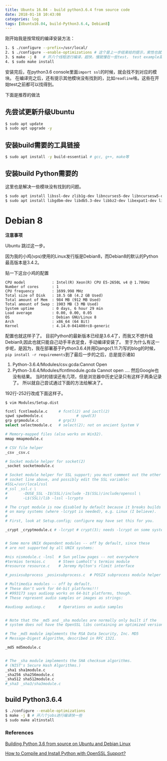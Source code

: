 ```yaml
---
title: Ubuntu 16.04 - build python3.6.4 from source code
date: 2018-01-18 10:43:08
categories: log
tags: [Ubuntu16.04, build-Python3.6.4, Debian8]
---
```


刚开始我是按常规的编译安装方法：
```bash
1. $ ./configure --prefix=/usr/local/
2. $ ./configure --enable-optimizations # 这个是上一步结束给的提示，索性也就运行这条命令，就是开启优化的一个选项
3. $ make -j 8   # 开八个线程进行编译，超快，慢就慢在一些test， test example高达400+项。
4. $ sudo make install
```
安装完后，在python3.6 console里面`import ssl`的时候，就会找不到对应的模块。
在编译完之后，还有提示其他模块没有找到的，比如`readline`啥。这些在开始test之前都可以找得到。


下面是推荐的做法
## 先尝试更新升级Ubuntu
```bash
$ sudo apt update
$ sudo apt upgrade -y
```
## 安装build需要的工具链接
```bash
$ sudo apt install -y build-essential # gcc, g++, make等
```
## 安装build Python需要的
这里也是解决一些模块没有找到的问题。
```bash
$ sudo apt install libssl-dev zlib1g-dev libncurses5-dev libncursesw5-dev libreadline-dev libsqlite3-dev
$ sudo apt install libgdbm-dev libdb5.3-dev libbz2-dev libexpat1-dev liblzma-dev tk-dev
```

# Debian 8
**注意事项**

Ubuntu 跳过这一步。

因为我的小鸡(vps)使用的Linux发行版是Debian8，而Debian8的默认的Python最高版本是3.4.2。

贴一下这台小鸡的配置
```
CPU model            : Intel(R) Xeon(R) CPU E5-2650L v4 @ 1.70GHz
Number of cores      : 1
CPU frequency        : 1699.998 MHz
Total size of Disk   : 18.5 GB (4.2 GB Used)
Total amount of Mem  : 984 MB (912 MB Used)
Total amount of Swap : 1903 MB (3 MB Used)
System uptime        : 0 days, 6 hour 29 min
Load average         : 0.00, 0.00, 0.05
OS                   : Debian GNU/Linux 8
Arch                 : x86_64 (64 Bit)
Kernel               : 4.14.0-041400rc8-generic
```
配置也就这样子了。
目前Python的最新版本已经是3.6.4了，而我又不想升级Debian9,因此也就只能自己动手丰衣足食，手动编译安装了。
至于为什么有这一步呢，是因为，我在部署基于Python3.6.4并用Django(1.11.7)写的blog的时候，
`pip install -r requirements`到了最后一步的之后，总是提示诸如
1. Python-3.6.4/Modules/csv.gcda:Cannot Open
2. Python-3.6.4/Modules/fcntlmodule.gcda Cannot open
....
然后Google也没有结果。
当时的错误还有几项，但是浏览器中历史记录只有这样子两条记录了。
所以就自己尝试通过下面的方法给解决了。


192行-252行改成下面这样子。

```
$ vim Modules/Setup.dist
```

```bash
fcntl fcntlmodule.c     # fcntl(2) and ioctl(2)
spwd spwdmodule.c               # spwd(3)
grp grpmodule.c         # grp(3)
select selectmodule.c   # select(2); not on ancient System V

# Memory-mapped files (also works on Win32).
mmap mmapmodule.c

# CSV file helper
_csv _csv.c

# Socket module helper for socket(2)
_socket socketmodule.c

# Socket module helper for SSL support; you must comment out the other
# socket line above, and possibly edit the SSL variable:
#SSL=/usr/local/ssl
#_ssl _ssl.c \
#       -DUSE_SSL -I$(SSL)/include -I$(SSL)/include/openssl \
#       -L$(SSL)/lib -lssl -lcrypto

# The crypt module is now disabled by default because it breaks builds
# on many systems (where -lcrypt is needed), e.g. Linux (I believe).
#
# First, look at Setup.config; configure may have set this for you.

_crypt _cryptmodule.c # -lcrypt # crypt(3); needs -lcrypt on some systems


# Some more UNIX dependent modules -- off by default, since these
# are not supported by all UNIX systems:

#nis nismodule.c -lnsl  # Sun yellow pages -- not everywhere
#termios termios.c      # Steen Lumholt's termios module
#resource resource.c    # Jeremy Hylton's rlimit interface

#_posixsubprocess _posixsubprocess.c  # POSIX subprocess module helper

# Multimedia modules -- off by default.
# These don't work for 64-bit platforms!!!
# #993173 says audioop works on 64-bit platforms, though.
# These represent audio samples or images as strings:

#audioop audioop.c      # Operations on audio samples


# Note that the _md5 and _sha modules are normally only built if the
# system does not have the OpenSSL libs containing an optimized version.

# The _md5 module implements the RSA Data Security, Inc. MD5
# Message-Digest Algorithm, described in RFC 1321.

_md5 md5module.c


# The _sha module implements the SHA checksum algorithms.
# (NIST's Secure Hash Algorithms.)
_sha1 sha1module.c
_sha256 sha256module.c
_sha512 sha512module.c
#_sha3 _sha3/sha3module.c
```


## build Python3.6.4

```bash
$ ./configure --enable-optimizations
$ make -j 8 # 开八个jobs进行编译快一些
$ sudo make altinstall
```


### References

[Building Python 3.6 from source on Ubuntu and Debian Linux](https://solarianprogrammer.com/2017/06/30/building-python-ubuntu-wsl-debian/)

[How to Compile and Install Python with OpenSSL Support?](https://techglimpse.com/install-python-openssl-support-tutorial/)


